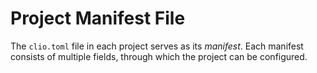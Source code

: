 # Project Manifest File

The `clio.toml` file in each project serves as its _manifest_. Each manifest consists of multiple fields, through which the project can be configured.
